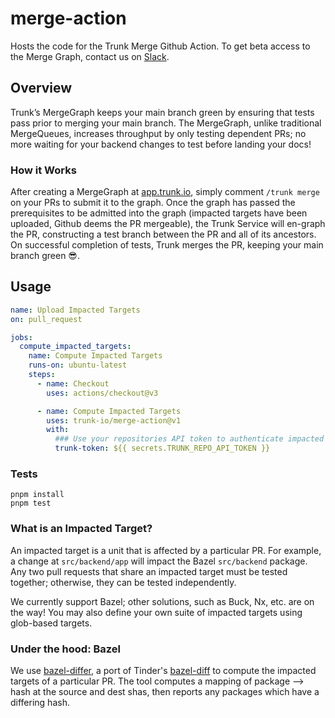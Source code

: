 # merge-action

Hosts the code for the Trunk Merge Github Action. To get beta access to the Merge Graph, contact us
on [Slack](https://slack.trunk.io).

## Overview

Trunk’s MergeGraph keeps your main branch green by ensuring that tests pass prior to merging your
main branch. The MergeGraph, unlike traditional MergeQueues, increases throughput by only testing
dependent PRs; no more waiting for your backend changes to test before landing your docs!

### How it Works

After creating a MergeGraph at [app.trunk.io](app.trunk.io), simply comment `/trunk merge` on your
PRs to submit it to the graph. Once the graph has passed the prerequisites to be admitted into the
graph (impacted targets have been uploaded, Github deems the PR mergeable), the Trunk Service will
en-graph the PR, constructing a test branch between the PR and all of its ancestors. On successful
completion of tests, Trunk merges the PR, keeping your main branch green 😎.

## Usage

<!-- start usage -->

```yaml
name: Upload Impacted Targets
on: pull_request

jobs:
  compute_impacted_targets:
    name: Compute Impacted Targets
    runs-on: ubuntu-latest
    steps:
      - name: Checkout
        uses: actions/checkout@v3

      - name: Compute Impacted Targets
        uses: trunk-io/merge-action@v1
        with:
          ### Use your repositories API token to authenticate impacted targets uploads.
          trunk-token: ${{ secrets.TRUNK_REPO_API_TOKEN }}
```

<!-- end usage -->

### Tests

```
pnpm install
pnpm test
```

### What is an Impacted Target?

An impacted target is a unit that is affected by a particular PR. For example, a change at
`src/backend/app` will impact the Bazel `src/backend` package. Any two pull requests that share an
impacted target must be tested together; otherwise, they can be tested independently.

We currently support Bazel; other solutions, such as Buck, Nx, etc. are on the way! You may also
define your own suite of impacted targets using glob-based targets.

### Under the hood: Bazel

We use [bazel-differ](https://github.com/ewhauser/bazel-differ), a port of Tinder's
[bazel-diff](https://github.com/tinder/bazel-diff) to compute the impacted targets of a particular
PR. The tool computes a mapping of package --> hash at the source and dest shas, then reports any
packages which have a differing hash.
